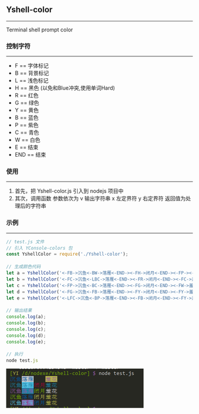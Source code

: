 ## Yshell-color
***
Terminal shell prompt color

### 控制字符
-----
* F == 字体标记
* B == 背景标记
* L == 浅色标记
* H == 黑色 (以免和Blue冲突,使用单词Hard)
* R == 红色
* G == 绿色
* Y == 黄色
* B == 蓝色
* P == 紫色
* C == 青色
* W == 白色
* E == 结束
* END == 结束

### 使用
***
1. 首先，把 Yshell-color.js 引入到 nodejs 项目中
2. 其次，调用函数 参数依次为 v 输出字符串 x 左定界符 y 右定界符 返回值为处理后的字符串

### 示例
***
```javascript
// test.js 文件
// 引入 YConsole-colors 包
const YshellColor = require('./Yshell-color');

// 生成颜色代码
let a = YshellColor('<-FB->沉鱼<-BW->落雁<-END-><-FH->闭月<-END-><-FP-><-BY->羞花<-END->','<-','->');
let b = YshellColor('<-FC->沉鱼<-LBC->落雁<-END-><-FR->闭月<-END-><-FC->羞花<-END->','<-','->');
let c = YshellColor('<-FP->沉鱼<-BC->落雁<-END-><-FG->闭月<-END-><-FW->羞花<-END->','<-','->');
let d = YshellColor('<-FG->沉鱼<-FB->落雁<-END-><-FY->闭月<-END-><-FY->羞花<-END->','<-','->');
let e = YshellColor('<-LFC->沉鱼<-BP->落雁<-END-><-FB->闭月<-END-><-FY->羞花<-END->','<-','->');

// 输出结果
console.log(a);
console.log(b);
console.log(c);
console.log(d);
console.log(e);

// 执行
node test.js
```

![控制台显示结果](https://github.com/chenbimo/Yshell-color/blob/master/screenshot/1.png)